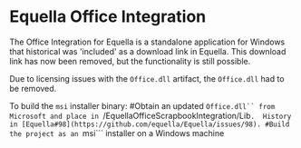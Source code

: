 # Equella Office Integration

The Office Integration for Equella is a standalone application for Windows that historical was 'included' as a download link in Equella.  This download link has now been removed, but the functionality is still possible.  

Due to licensing issues with the ```Office.dll``` artifact, the ```Office.dll``` had to be removed.  

To build the ```msi``` installer binary:
#Obtain an updated ```Office.dll`` from Microsoft and place in ```/EquellaOfficeScrapbookIntegration/Lib```.  History in [Equella#98](https://github.com/equella/Equella/issues/98).
#Build the project as an ```msi``` installer on a Windows machine
